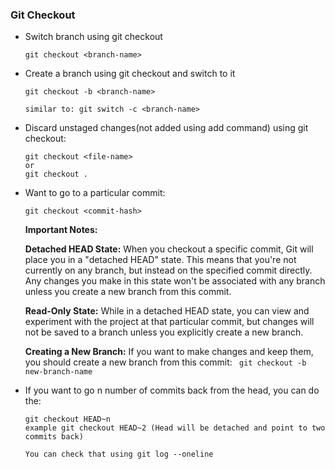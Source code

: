 ### Git Checkout

- Switch branch using git checkout
  ```
  git checkout <branch-name>
  ```

- Create a branch using git checkout and switch to it
  ```
  git checkout -b <branch-name>

  similar to: git switch -c <branch-name>
  ```

 - Discard unstaged changes(not added using add command) using git checkout:
   ```
   git checkout <file-name>
   or
   git checkout .
   ```

  - Want to go to a particular commit:
    ```
    git checkout <commit-hash>
    ```
    **Important Notes:**
    
    **Detached HEAD State:** When you checkout a specific commit, Git will place you in a "detached HEAD" state. This means that you're not currently on any branch, but instead on the specified commit directly. Any changes you make in this state won't be associated with any branch unless you create a new branch from this commit.
    
    **Read-Only State:** While in a detached HEAD state, you can view and experiment with the project at that particular commit, but changes will not be saved to a branch unless you explicitly create a new branch.

    **Creating a New Branch:** If you want to make changes and keep them, you should create a new branch from this commit:
    ``` git checkout -b new-branch-name```

-  If you want to go n number of commits back from the head, you can do the:
    ```
    git checkout HEAD~n
    example git checkout HEAD~2 (Head will be detached and point to two commits back)

    You can check that using git log --oneline
    ```
